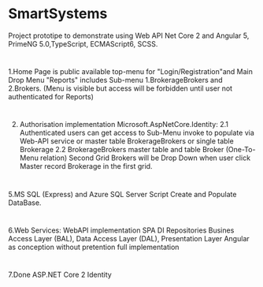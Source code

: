 # SmartSystems
Project prototipe to demonstrate using Web API Net Core 2 and Angular 5, PrimeNG 5.0,TypeScript, ECMAScript6, SCSS.
#
1.Home Page is public available top-menu for "Login/Registration"and Main Drop Menu "Reports" 
	includes Sub-menu 1.BrokerageBrokers and 2.Brokers. 
	(Menu is visible but access will be forbidden until user not authenticated for Reports)
#
2. Authorisation implementation Microsoft.AspNetCore.Identity:
	2.1 Authenticated users can get access to Sub-Menu invoke to populate via  Web-API service 
	or master table BrokerageBrokers or single table Brokerage 
	2.2 BrokerageBrokers master table and table Broker (One-To-Menu relation) 
	Second Grid Brokers will be  Drop Down when user click  Master record Brokerage in the first grid.
#
5.MS SQL (Express) and Azure SQL Server Script Create and Populate DataBase.
#
6.Web Services: WebAPI implementation SPA DI Repositories Busines Access Layer (BAL), Data Access Layer (DAL), Presentation Layer Angular as conception without pretention  full  implementation
#
7.Done ASP.NET Core 2 Identity
